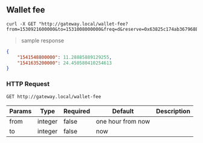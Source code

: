 ## Wallet fee

```shell
curl -X GET "http://gateway.local/wallet-fee?from=1530921600000&to=1531008000000&freq=d&reserve=0x63825c174ab367968EC60f061753D3bbD36A0D8F&walletAddr=0xf1aa99c69715f423086008eb9d06dc1e35cc504d"
```

> sample response 

```json
{
    "1541548800000": 11.28885889129255,
    "1541635200000": 24.450580410254613
}
```

### HTTP Request

`GET http://gateway.local/wallet-fee`

Params | Type | Required | Default | Description
------ | ---- | -------- | ------- | -----------
from | integer | false | one hour from now | 
to | integer | false | now | 